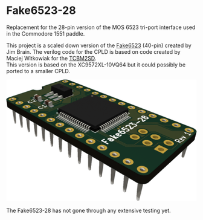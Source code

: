 # Fake6523-28
Replacement for the 28-pin version of the MOS 6523 tri-port interface used in the Commodore 1551 paddle.

This project is a scaled down version of the [Fake6523](https://github.com/go4retro/Fake6523) (40-pin) created by Jim Brain. 
The verilog code for the CPLD is based on code created by Maciej Witkowiak for the [TCBM2SD](https://github.com/ytmytm/plus4-tcbm2sd).  
This version is based on the XC9572XL-10VQ64 but it could possibly be ported to a smaller CPLD. 

<img src="rev1/images/mos6523-28_rev1_top_3d.png" alt="render" width="600"/>

The Fake6523-28 has not gone through any extensive testing yet.
